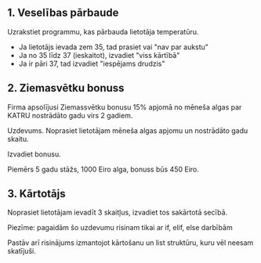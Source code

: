 ## 1. Veselības pārbaude

Uzrakstiet programmu, kas pārbauda lietotāja temperatūru.

* Ja lietotājs ievada zem 35, tad prasiet vai "nav par aukstu"
* Ja no 35 līdz 37 (ieskaitot), izvadiet "viss kārtībā"
* Ja ir pāri 37, tad izvadiet "iespējams drudzis"

##  2. Ziemasvētku bonuss

Firma apsolījusi Ziemassvētku bonusu 15% apjomā no mēneša algas par KATRU nostrādāto gadu virs 2 gadiem.

Uzdevums. Noprasiet lietotājam mēneša algas apjomu un nostrādāto gadu skaitu.

Izvadiet bonusu.

Piemērs 5 gadu stāžs, 1000 Eiro alga, bonuss būs 450 Eiro.

## 3. Kārtotājs

Noprasiet lietotājam ievadīt 3 skaitļus, izvadiet tos sakārtotā secībā.

Piezīme: pagaidām šo uzdevumu risinam tikai ar if, elif, else darbībām

Pastāv arī risinājums izmantojot kārtošanu un list struktūru, kuru vēl neesam skatījuši.
